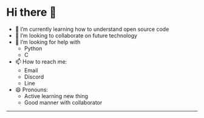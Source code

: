 # Hi there 👋
- 🔭 I’m currently learning how to understand open source code
- 👯 I’m looking to collaborate on future technology
- 🤔 I’m looking for help with
  - Python
  - C
- 📫 How to reach me:
  - Email
  - Discord
  - Line
- 😄 Pronouns:
  - Active learning new thing
  - Good manner with collaborator
---
<!--
**wang900115/wang900115** is a ✨ _special_ ✨ repository because its `README.md` (this file) appears on your GitHub profile.

Here are some ideas to get you started:

- 🔭 I’m currently working on ...
- 🌱 I’m currently learning ...
- 👯 I’m looking to collaborate on ...
- 🤔 I’m looking for help with ...
- 💬 Ask me about ...
- 📫 How to reach me: ...
- 😄 Pronouns: ...
- ⚡ Fun fact: ...
-->
